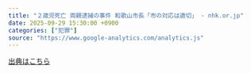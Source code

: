 ```yaml
---
title: "２歳児死亡 両親逮捕の事件 和歌山市長「市の対応は適切」 - nhk.or.jp"
date: 2025-09-29 15:30:00 +0900
categories: ["犯罪"]
source: "https://www.google-analytics.com/analytics.js"
---
```


[出典はこちら](https://www.google-analytics.com/analytics.js)
